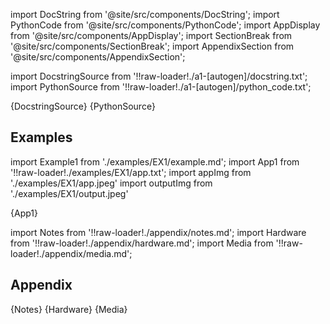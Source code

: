 
[//]: # (Custom component imports)

import DocString from '@site/src/components/DocString';
import PythonCode from '@site/src/components/PythonCode';
import AppDisplay from '@site/src/components/AppDisplay';
import SectionBreak from '@site/src/components/SectionBreak';
import AppendixSection from '@site/src/components/AppendixSection';

[//]: # (Docstring)

import DocstringSource from '!!raw-loader!./a1-[autogen]/docstring.txt';
import PythonSource from '!!raw-loader!./a1-[autogen]/python_code.txt';

<DocString>{DocstringSource}</DocString>
<PythonCode GLink='EXTRACTORS/FILE/READ_S3/READ_S3.py'>{PythonSource}</PythonCode>

<SectionBreak />

    

[//]: # (Examples)

## Examples

import Example1 from './examples/EX1/example.md';
import App1 from '!!raw-loader!./examples/EX1/app.txt';
import appImg from './examples/EX1/app.jpeg'
import outputImg from './examples/EX1/output.jpeg'

<AppDisplay 
    nodeLabel='READ_S3'
    appImg={appImg}
    outputImg={outputImg}
    >
    {App1}
</AppDisplay>

<Example1 />

<SectionBreak />
  
    

[//]: # (Appendix)

import Notes from '!!raw-loader!./appendix/notes.md';
import Hardware from '!!raw-loader!./appendix/hardware.md';
import Media from '!!raw-loader!./appendix/media.md';

## Appendix

<AppendixSection index={0} folderPath='nodes/EXTRACTORS/FILE/READ_S3/appendix/'>{Notes}</AppendixSection>
<AppendixSection index={1} folderPath='nodes/EXTRACTORS/FILE/READ_S3/appendix/'>{Hardware}</AppendixSection>
<AppendixSection index={2} folderPath='nodes/EXTRACTORS/FILE/READ_S3/appendix/'>{Media}</AppendixSection>


